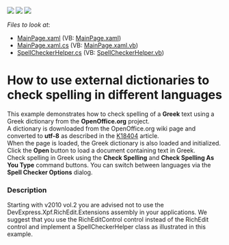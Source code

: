 <!-- default badges list -->
![](https://img.shields.io/endpoint?url=https://codecentral.devexpress.com/api/v1/VersionRange/128606729/10.2.3%2B)
[![](https://img.shields.io/badge/Open_in_DevExpress_Support_Center-FF7200?style=flat-square&logo=DevExpress&logoColor=white)](https://supportcenter.devexpress.com/ticket/details/E2308)
[![](https://img.shields.io/badge/📖_How_to_use_DevExpress_Examples-e9f6fc?style=flat-square)](https://docs.devexpress.com/GeneralInformation/403183)
<!-- default badges end -->
<!-- default file list -->
*Files to look at*:

* [MainPage.xaml](./CS/RichEditSpellCheckerSL/MainPage.xaml) (VB: [MainPage.xaml](./VB/RichEditSpellCheckerSL/MainPage.xaml))
* [MainPage.xaml.cs](./CS/RichEditSpellCheckerSL/MainPage.xaml.cs) (VB: [MainPage.xaml.vb](./VB/RichEditSpellCheckerSL/MainPage.xaml.vb))
* [SpellCheckerHelper.cs](./CS/RichEditSpellCheckerSL/SpellCheckerHelper.cs) (VB: [SpellCheckerHelper.vb](./VB/RichEditSpellCheckerSL/SpellCheckerHelper.vb))
<!-- default file list end -->
# How to use external dictionaries to check spelling in different languages


<p>This example demonstrates how to check spelling of a <strong>Greek</strong> text using a Greek dictionary from the <strong>OpenOffice.org</strong> project.<br />
A dictionary is downloaded from the OpenOffice.org wiki page and converted to <strong>utf-8</strong> as described in the <a href="https://www.devexpress.com/Support/Center/p/K18404">K18404</a> article.<br />
When the page is loaded, the Greek dictionary is also loaded and initialized. Click the <strong> Open </strong> button to load a document containing text in Greek.<br />
Check spelling in Greek using the <strong>Check Spelling</strong> and <strong>Check Spelling As You Type</strong> command buttons. You can switch between languages via the <strong>Spell Checker Options</strong> dialog.</p>


<h3>Description</h3>

<p>Starting with v2010 vol.2 you are advised not to use the DevExpress.Xpf.RichEdit.Extensions assembly in your applications. We suggest that you use the RichEditControl control instead of the RichEdit control and implement a SpellCheckerHelper class as illustrated in this example.</p>

<br/>


